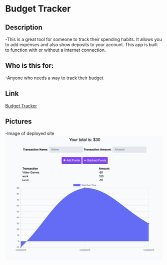 # Budget Tracker

## Description

-This is a great tool for someone to track their spending habits. It allows you to add expenses and 
also show deposits to your account. This app is built to function with or without a internet connection.

## Who is this for:

-Anyone who needs a way to track their budget

## Link

[Budget Tracker](https://gtj82.github.io/GTJ82.github.io-Fitness_Tracker/)

## Pictures

-Image of deployed site
![Website Image](public/web_image.png)
